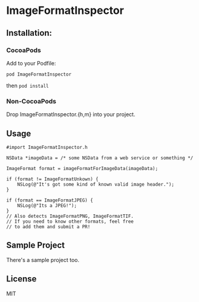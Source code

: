 # ImageFormatInspector

## Installation:

### CocoaPods

Add to your Podfile:

`pod ImageFormatInspector`

then `pod install`

### Non-CocoaPods

Drop ImageFormatInspector.{h,m} into your project.


## Usage

    #import ImageFormatInspector.h
    
    NSData *imageData = /* some NSData from a web service or something */
    
    ImageFormat format = imageFormatForImageData(imageData);
    
    if (format != ImageFormatUnkown) {
        NSLog(@"It's got some kind of known valid image header.");
    }
    
    if (format == ImageFormatJPEG) {
        NSLog(@"Its a JPEG!");
    }
    // Also detects ImageFormatPNG, ImageFormatTIF.
    // If you need to know other formats, feel free 
    // to add them and submit a PR!

## Sample Project

There's a sample project too.


## License

MIT
